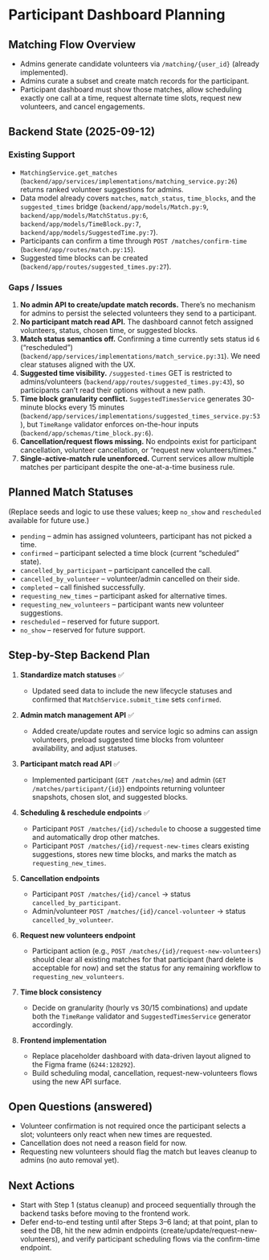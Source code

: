 # Participant Dashboard Planning

## Matching Flow Overview
- Admins generate candidate volunteers via `/matching/{user_id}` (already implemented).
- Admins curate a subset and create match records for the participant.
- Participant dashboard must show those matches, allow scheduling exactly one call at a time, request alternate time slots, request new volunteers, and cancel engagements.

## Backend State (2025-09-12)

### Existing Support
- `MatchingService.get_matches` (`backend/app/services/implementations/matching_service.py:26`) returns ranked volunteer suggestions for admins.
- Data model already covers `matches`, `match_status`, `time_blocks`, and the `suggested_times` bridge (`backend/app/models/Match.py:9`, `backend/app/models/MatchStatus.py:6`, `backend/app/models/TimeBlock.py:7`, `backend/app/models/SuggestedTime.py:7`).
- Participants can confirm a time through `POST /matches/confirm-time` (`backend/app/routes/match.py:15`).
- Suggested time blocks can be created (`backend/app/routes/suggested_times.py:27`).

### Gaps / Issues
1. **No admin API to create/update match records.** There’s no mechanism for admins to persist the selected volunteers they send to a participant.
2. **No participant match read API.** The dashboard cannot fetch assigned volunteers, status, chosen time, or suggested blocks.
3. **Match status semantics off.** Confirming a time currently sets status id `6` (“rescheduled”) (`backend/app/services/implementations/match_service.py:31`). We need clear statuses aligned with the UX.
4. **Suggested time visibility.** `/suggested-times` GET is restricted to admins/volunteers (`backend/app/routes/suggested_times.py:43`), so participants can’t read their options without a new path.
5. **Time block granularity conflict.** `SuggestedTimesService` generates 30-minute blocks every 15 minutes (`backend/app/services/implementations/suggested_times_service.py:53`), but `TimeRange` validator enforces on-the-hour inputs (`backend/app/schemas/time_block.py:6`).
6. **Cancellation/request flows missing.** No endpoints exist for participant cancellation, volunteer cancellation, or “request new volunteers/times.”
7. **Single-active-match rule unenforced.** Current services allow multiple matches per participant despite the one-at-a-time business rule.

## Planned Match Statuses
(Replace seeds and logic to use these values; keep `no_show` and `rescheduled` available for future use.)
- `pending` – admin has assigned volunteers, participant has not picked a time.
- `confirmed` – participant selected a time block (current “scheduled” state).
- `cancelled_by_participant` – participant cancelled the call.
- `cancelled_by_volunteer` – volunteer/admin cancelled on their side.
- `completed` – call finished successfully.
- `requesting_new_times` – participant asked for alternative times.
- `requesting_new_volunteers` – participant wants new volunteer suggestions.
- `rescheduled` – reserved for future support.
- `no_show` – reserved for future support.

## Step-by-Step Backend Plan
1. **Standardize match statuses** ✅
   - Updated seed data to include the new lifecycle statuses and confirmed that `MatchService.submit_time` sets `confirmed`.

2. **Admin match management API** ✅
   - Added create/update routes and service logic so admins can assign volunteers, preload suggested time blocks from volunteer availability, and adjust statuses.

3. **Participant match read API** ✅
   - Implemented participant (`GET /matches/me`) and admin (`GET /matches/participant/{id}`) endpoints returning volunteer snapshots, chosen slot, and suggested blocks.

4. **Scheduling & reschedule endpoints** ✅
   - Participant `POST /matches/{id}/schedule` to choose a suggested time and automatically drop other matches.
   - Participant `POST /matches/{id}/request-new-times` clears existing suggestions, stores new time blocks, and marks the match as `requesting_new_times`.

5. **Cancellation endpoints**
   - Participant `POST /matches/{id}/cancel` -> status `cancelled_by_participant`.
   - Admin/volunteer `POST /matches/{id}/cancel-volunteer` -> status `cancelled_by_volunteer`.

6. **Request new volunteers endpoint**
   - Participant action (e.g., `POST /matches/{id}/request-new-volunteers`) should clear all existing matches for that participant (hard delete is acceptable for now) and set the status for any remaining workflow to `requesting_new_volunteers`.

7. **Time block consistency**
   - Decide on granularity (hourly vs 30/15 combinations) and update both the `TimeRange` validator and `SuggestedTimesService` generator accordingly.

8. **Frontend implementation**
   - Replace placeholder dashboard with data-driven layout aligned to the Figma frame (`6244:128292`).
   - Build scheduling modal, cancellation, request-new-volunteers flows using the new API surface.

## Open Questions (answered)
- Volunteer confirmation is not required once the participant selects a slot; volunteers only react when new times are requested.
- Cancellation does not need a reason field for now.
- Requesting new volunteers should flag the match but leaves cleanup to admins (no auto removal yet).

## Next Actions
- Start with Step 1 (status cleanup) and proceed sequentially through the backend tasks before moving to the frontend work.
- Defer end-to-end testing until after Steps 3–6 land; at that point, plan to seed the DB, hit the new admin endpoints (create/update/request-new-volunteers), and verify participant scheduling flows via the confirm-time endpoint.
